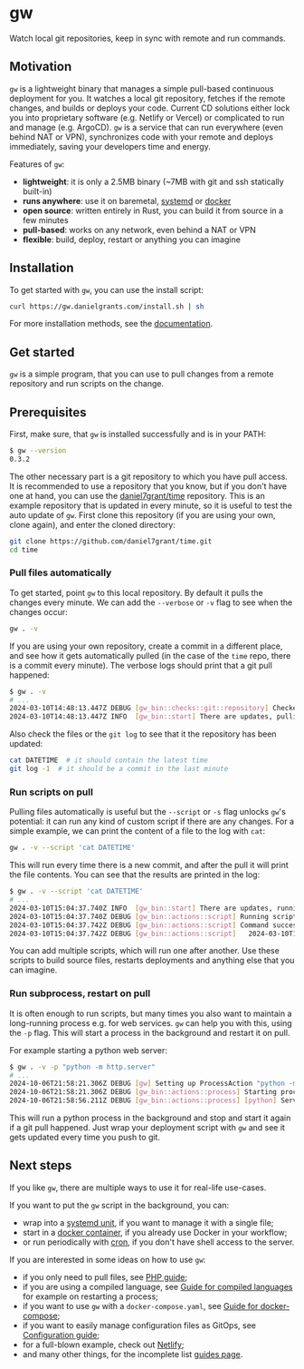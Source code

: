 # gw

Watch local git repositories, keep in sync with remote and run commands.

## Motivation

`gw` is a lightweight binary that manages a simple pull-based continuous deployment for you. It watches a local git repository, fetches if the remote changes, and builds or deploys your code. Current CD solutions either lock you into proprietary software (e.g. Netlify or Vercel) or complicated to run and manage (e.g. ArgoCD). `gw` is a service that can run everywhere (even behind NAT or VPN), synchronizes code with your remote and deploys immediately, saving your developers time and energy.

Features of `gw`:
- **lightweight**: it is only a 2.5MB binary (~7MB with git and ssh statically built-in)
- **runs anywhere**: use it on baremetal, [systemd](https://gw.danielgrants.com/usage/systemd.md) or [docker](https://gw.danielgrants.com/usage/docker.md)
- **open source**: written entirely in Rust, you can build it from source in a few minutes
- **pull-based**: works on any network, even behind a NAT or VPN
- **flexible**: build, deploy, restart or anything you can imagine

## Installation

To get started with `gw`, you can use the install script:

```sh
curl https://gw.danielgrants.com/install.sh | sh
```

For more installation methods, see the [documentation](https://gw.danielgrants.com/usage/installation/).

## Get started

`gw` is a simple program, that you can use to pull changes from a remote repository and run scripts on the change.

## Prerequisites

First, make sure, that `gw` is installed successfully and is in your PATH:

```sh
$ gw --version
0.3.2
```

The other necessary part is a git repository to which you have pull access. It is recommended to use a repository that you know, but if you don't have one at hand, you can use the [daniel7grant/time](https://github.com/daniel7grant/time) repository. This is an example repository that is updated in every minute, so it is useful to test the auto update of `gw`. First clone this repository (if you are using your own, clone again), and enter the cloned directory:

```sh
git clone https://github.com/daniel7grant/time.git
cd time
```

### Pull files automatically

To get started, point `gw` to this local repository. By default it pulls the changes every minute. We can add the `--verbose` or `-v` flag to see when the changes occur:

```sh
gw . -v
```

If you are using your own repository, create a commit in a different place, and see how it gets automatically pulled (in the case of the `time` repo, there is a commit every minute). The verbose logs should print that a git pull happened:

```sh
$ gw . -v
# ...
2024-03-10T14:48:13.447Z DEBUG [gw_bin::checks::git::repository] Checked out fc23d21 on branch main.
2024-03-10T14:48:13.447Z INFO  [gw_bin::start] There are updates, pulling.
```

Also check the files or the `git log` to see that it the repository has been updated:

```sh
cat DATETIME  # it should contain the latest time
git log -1  # it should be a commit in the last minute
```

### Run scripts on pull

Pulling files automatically is useful but the `--script` or `-s` flag unlocks `gw`'s potential: it can run any kind of custom script if there are any changes. For a simple example, we can print the content of a file to the log with `cat`:

```sh
gw . -v --script 'cat DATETIME'
```

This will run every time there is a new commit, and after the pull it will print the file contents. You can see that the results are printed in the log:

```sh
$ gw . -v --script 'cat DATETIME'
# ...
2024-03-10T15:04:37.740Z INFO  [gw_bin::start] There are updates, running actions.
2024-03-10T15:04:37.740Z DEBUG [gw_bin::actions::script] Running script: cat DATETIME in directory /home/grant/Development/quick/time.
2024-03-10T15:04:37.742Z DEBUG [gw_bin::actions::script] Command success, output:
2024-03-10T15:04:37.742Z DEBUG [gw_bin::actions::script]   2024-03-10T15:04:01+0000
```

You can add multiple scripts, which will run one after another. Use these scripts to build source files, restarts deployments and anything else that you can imagine.

### Run subprocess, restart on pull

It is often enough to run scripts, but many times you also want to maintain a long-running process e.g. for web services. `gw` can help you with this, using the `-p` flag. This will start a process in the background and restart it on pull.

For example starting a python web server:

```sh
$ gw . -v -p "python -m http.server"
# ...
2024-10-06T21:58:21.306Z DEBUG [gw] Setting up ProcessAction "python -m http.server" on change.
2024-10-06T21:58:21.306Z DEBUG [gw_bin::actions::process] Starting process: "python" in directory /home/grant/Development/grant/gw.
2024-10-06T21:58:56.211Z DEBUG [gw_bin::actions::process] [python] Serving HTTP on 0.0.0.0 port 8000 (http://0.0.0.0:8000/) ...
```

This will run a python process in the background and stop and start it again if a git pull happened. Just wrap your deployment script with `gw` and see it gets updated every time you push to git.

## Next steps

If you like `gw`, there are multiple ways to use it for real-life use-cases.

If you want to put the `gw` script in the background, you can:

- wrap into a [systemd unit](https://gw.danielgrants.com/usage/systemd), if you want to manage it with a single file;
- start in a [docker container](https://gw.danielgrants.com/usage/docker), if you already use Docker in your workflow;
- or run periodically with [cron](https://gw.danielgrants.com/usage/crontab), if you don't have shell access to the server.

If you are interested in some ideas on how to use `gw`:

- if you only need to pull files, see [PHP guide](https://gw.danielgrants.com/guides/php);
- if you are using a compiled language, see [Guide for compiled languages](https://gw.danielgrants.com/guides/compiled) for example on restarting a process;
- if you want to use `gw` with a `docker-compose.yaml`, see [Guide for docker-compose](guides/docker-compose);
- if you want to easily manage configuration files as GitOps, see [Configuration guide](https://gw.danielgrants.com/guides/configuration);
- for a full-blown example, check out [Netlify](https://gw.danielgrants.com/guides/netlify);
- and many other things, for the incomplete list [guides page](https://gw.danielgrants.com/guides).
